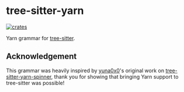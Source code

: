 # tree-sitter-yarn

[![crates][crates]](https://crates.io/crates/tree-sitter-yarn)

Yarn grammar for [tree-sitter](https://github.com/tree-sitter/tree-sitter).

## Acknowledgement

This grammar was heavily inspired by [yuna0x0](https://github.com/yuna0x0)'s
original work on
[tree-sitter-yarn-spinner](https://github.com/yuna0x0/tree-sitter-yarn-spinner),
thank you for showing that bringing Yarn support to tree-sitter was possible!

[crates]: https://img.shields.io/crates/v/tree-sitter-yarn?logo=rust
